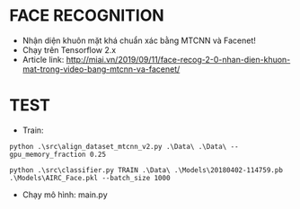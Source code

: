 # FACE RECOGNITION
- Nhận diện khuôn mặt khá chuẩn xác bằng MTCNN và Facenet!
- Chạy trên Tensorflow 2.x
- Article link: http://miai.vn/2019/09/11/face-recog-2-0-nhan-dien-khuon-mat-trong-video-bang-mtcnn-va-facenet/

# TEST
- Train: 
```
python .\src\align_dataset_mtcnn_v2.py .\Data\ .\Data\ --gpu_memory_fraction 0.25
```
```
python .\src\classifier.py TRAIN .\Data\ .\Models\20180402-114759.pb .\Models\AIRC_Face.pkl --batch_size 1000
```
- Chạy mô hình: main.py